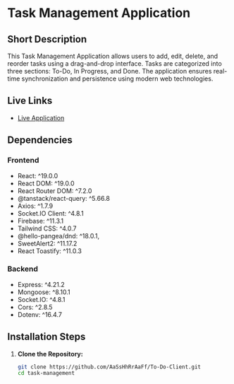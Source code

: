 # Task Management Application

## Short Description
This Task Management Application allows users to add, edit, delete, and reorder tasks using a drag-and-drop interface. Tasks are categorized into three sections: To-Do, In Progress, and Done. The application ensures real-time synchronization and persistence using modern web technologies.

## Live Links
- [Live Application](https://to-do-client-nine.vercel.app)

## Dependencies
### Frontend
- React: ^19.0.0
- React DOM: ^19.0.0
- React Router DOM: ^7.2.0
- @tanstack/react-query: ^5.66.8
- Axios: ^1.7.9
- Socket.IO Client: ^4.8.1
- Firebase: ^11.3.1
- Tailwind CSS: ^4.0.7
- @hello-pangea/dnd: ^18.0.1,
- SweetAlert2: ^11.17.2
- React Toastify: ^11.0.3

### Backend
- Express: ^4.21.2
- Mongoose: ^8.10.1
- Socket.IO: ^4.8.1
- Cors: ^2.8.5
- Dotenv: ^16.4.7

## Installation Steps
1. **Clone the Repository:**
   ```bash
   git clone https://github.com/AaSsHhRrAaFf/To-Do-Client.git
   cd task-management
